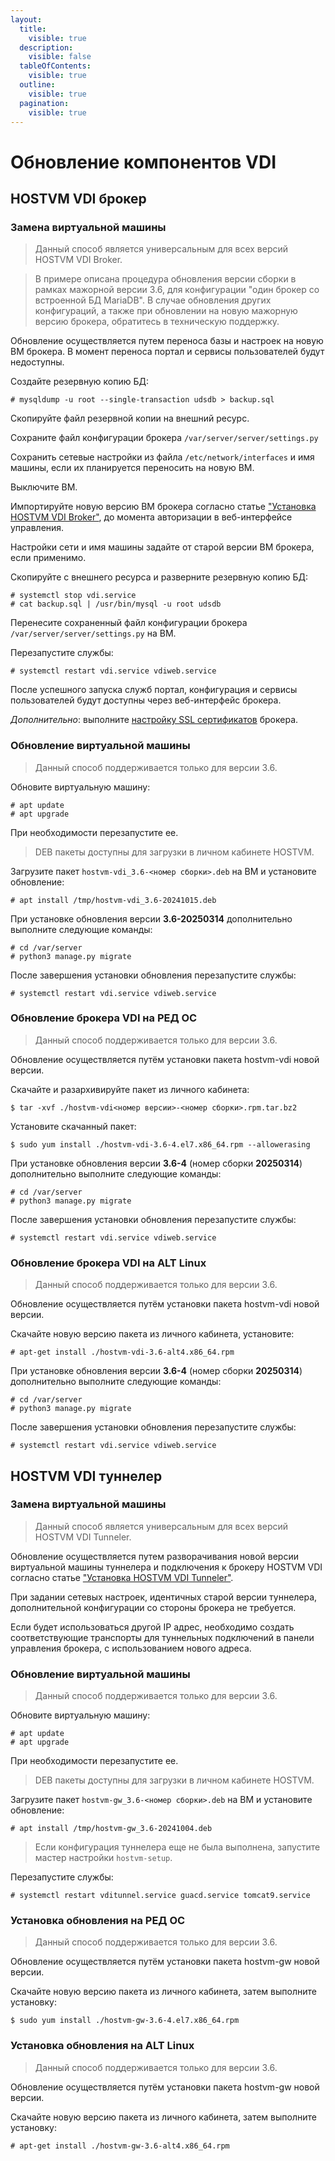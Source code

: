 ```yaml
---
layout:
  title:
    visible: true
  description:
    visible: false
  tableOfContents:
    visible: true
  outline:
    visible: true
  pagination:
    visible: true
---
```


# Обновление компонентов VDI

## HOSTVM VDI брокер

### Замена виртуальной машины <a href="#broker-replace" id="broker-replace"></a>

> Данный способ является универсальным для всех версий HOSTVM VDI Broker.

> В примере описана процедура обновления версии сборки в рамках мажорной версии 3.6, для конфигурации "один брокер со встроенной БД MariaDB". В случае обновления других конфигураций, а также при обновлении на новую мажорную версию брокера, обратитесь в техническую поддержку.

Обновление осуществляется путем переноса базы и настроек на новую ВМ брокера. В момент переноса портал и сервисы пользователей будут недоступны.

Создайте резервную копию БД:

```shell-session
# mysqldump -u root --single-transaction udsdb > backup.sql
```

Скопируйте файл резервной копии на внешний ресурс.

Сохраните файл конфигурации брокера `/var/server/server/settings.py`

Сохранить сетевые настройки из файла `/etc/network/interfaces` и имя машины, если их планируется переносить на новую ВМ.

Выключите ВМ.

Импортируйте новую версию ВМ брокера согласно статье ["Установка HOSTVM VDI Broker"](https://kb.pvhostvm.ru/hostvm-vdi/hostvm-vdi-installation-guide/hostvm-vdi-ova-install), до момента авторизации в веб-интерфейсе управления.

Настройки сети и имя машины задайте от старой версии ВМ брокера, если применимо.

Скопируйте с внешнего ресурса и разверните резервную копию БД:

```shell-session
# systemctl stop vdi.service
# cat backup.sql | /usr/bin/mysql -u root udsdb
```

Перенесите сохраненный файл конфигурации брокера `/var/server/server/settings.py` на ВМ.

Перезапустите службы:

```shell-session
# systemctl restart vdi.service vdiweb.service
```

После успешного запуска служб портал, конфигурация и сервисы пользователей будут доступны через веб-интерфейс брокера.

_Дополнительно_: выполните [настройку SSL сертификатов](hostvm-vdi-ova-install/#ssl-certificates) брокера.

### Обновление виртуальной машины <a href="#broker-update" id="broker-update"></a>

> Данный способ поддерживается только для версии 3.6.

Обновите виртуальную машину:

```shell-session
# apt update
# apt upgrade
```

При необходимости перезапустите ее.

> DEB пакеты доступны для загрузки в личном кабинете HOSTVM.

Загрузите пакет `hostvm-vdi_3.6-<номер сборки>.deb` на ВМ и установите обновление:

```shell-session
# apt install /tmp/hostvm-vdi_3.6-20241015.deb
```

При установке обновления версии **3.6-20250314** дополнительно выполните следующие команды:

```shell-session
# cd /var/server
# python3 manage.py migrate
```

После завершения установки обновления перезапустите службы:

```shell-session
# systemctl restart vdi.service vdiweb.service
```

### Обновление брокера VDI на РЕД ОС <a href="#broker-redos-update" id="broker-redos-update"></a>

> Данный способ поддерживается только для версии 3.6.

Обновление осуществляется путём установки пакета hostvm-vdi новой версии.

Скачайте и разархивируйте пакет из личного кабинета:

```shell-session
$ tar -xvf ./hostvm-vdi<номер версии>-<номер сборки>.rpm.tar.bz2
```

Установите скачанный пакет:

```shell-session
$ sudo yum install ./hostvm-vdi-3.6-4.el7.x86_64.rpm --allowerasing
```

При установке обновления версии **3.6-4** (номер сборки **20250314**) дополнительно выполните следующие команды:

```shell-session
# cd /var/server
# python3 manage.py migrate
```

После завершения установки обновления перезапустите службы:

```shell-session
# systemctl restart vdi.service vdiweb.service
```

### Обновление брокера VDI на ALT Linux <a href="#broker-alt-update" id="broker-alt-update"></a>

> Данный способ поддерживается только для версии 3.6.

Обновление осуществляется путём установки пакета hostvm-vdi новой версии.

Скачайте новую версию пакета из личного кабинета, установите:

```shell-session
# apt-get install ./hostvm-vdi-3.6-alt4.x86_64.rpm
```

При установке обновления версии **3.6-4** (номер сборки **20250314**) дополнительно выполните следующие команды:

```shell-session
# cd /var/server
# python3 manage.py migrate
```

После завершения установки обновления перезапустите службы:

```shell-session
# systemctl restart vdi.service vdiweb.service
```

## HOSTVM VDI туннелер

### Замена виртуальной машины <a href="#tunneler-replace" id="tunneler-replace"></a>

> Данный способ является универсальным для всех версий HOSTVM VDI Tunneler.

Обновление осуществляется путем разворачивания новой версии виртуальной машины туннелера и подключения к брокеру HOSTVM VDI согласно статье ["Установка HOSTVM VDI Tunneler"](https://kb.pvhostvm.ru/hostvm-vdi/hostvm-vdi-installation-guide/tunneler-appliance-deploy).

При задании сетевых настроек, идентичных старой версии туннелера, дополнительной конфигурации со стороны брокера не требуется.

Если будет использоваться другой IP адрес, необходимо создать соответствующие транспорты для туннельных подключений в панели управления брокера, с использованием нового адреса.

### Обновление виртуальной машины <a href="#tunneler-update" id="tunneler-update"></a>

> Данный способ поддерживается только для версии 3.6.

Обновите виртуальную машину:

```shell-session
# apt update
# apt upgrade
```

При необходимости перезапустите ее.

> DEB пакеты доступны для загрузки в личном кабинете HOSTVM.

Загрузите пакет `hostvm-gw_3.6-<номер сборки>.deb` на ВМ и установите обновление:

```shell-session
# apt install /tmp/hostvm-gw_3.6-20241004.deb
```

> Если конфигурация туннелера еще не была выполнена, запустите мастер настройки `hostvm-setup`.

Перезапустите службы:

```shell-session
# systemctl restart vditunnel.service guacd.service tomcat9.service
```

### Установка обновления на РЕД ОС <a href="#gw-redos-update" id="gw-redos-update"></a>

> Данный способ поддерживается только для версии 3.6.

Обновление осуществляется путём установки пакета hostvm-gw новой версии.

Скачайте новую версию пакета из личного кабинета, затем выполните установку:

```shell-session
$ sudo yum install ./hostvm-gw-3.6-4.el7.x86_64.rpm
```

### Установка обновления на ALT Linux <a href="#gw-alt-update" id="gw-alt-update"></a>

> Данный способ поддерживается только для версии 3.6.

Обновление осуществляется путём установки пакета hostvm-gw новой версии.

Скачайте новую версию пакета из личного кабинета, затем выполните установку:

```shell-session
# apt-get install ./hostvm-gw-3.6-alt4.x86_64.rpm
```

